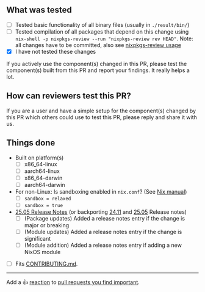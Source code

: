 
<!--
^ Please summarise the changes you have done and explain why they are necessary above ^

For package updates, please link to a changelog or describe the upstream changes yourself. This helps your fellow maintainers discover breaking changes which they need to look out for.
For new packages, please briefly describe what the package is and why it should be added to Nixpkgs (i.e. because it's a popular, new, handy tool). Ideally also provide a link to its homepage.

The following sections are entirely *optional* but most of the information that it asks you to provide will have to be enquired in any case (https://github.com/NixOS/nixpkgs/blob/master/CONTRIBUTING.md#the-committers-perspective). Filling this out at least a little bit goes a long way towards speeding up the review process, so please try to write as much as you think is reasonable.
-->

## What was tested

<!--
Us Nixpkgs maintainers need confidence that your change is good and doesn't break anything unexpectedly. If you have done testing on your changes to verify that they work as intended, please tell us about it. This helps us gain confidence in the quality of your PR which greatly helps to speed up the review process.

I.e. that you have executed the [NixOS test(s)](https://nixos.org/manual/nixos/unstable/index.html#sec-nixos-tests) (look inside [nixos/tests](https://github.com/NixOS/nixpkgs/blob/master/nixos/tests)) and/or [package tests](https://github.com/NixOS/nixpkgs/blob/master/pkgs/README.md#package-tests).

Or, for functions and "core" functionality, the tests in [lib/tests](https://github.com/NixOS/nixpkgs/blob/master/lib/tests) or [pkgs/test](https://github.com/NixOS/nixpkgs/blob/master/pkgs/test)

Also make sure NixOS tests are [linked](https://github.com/NixOS/nixpkgs/blob/master/pkgs/README.md#linking-nixos-module-tests-to-a-package) to the relevant packages so that automated tools can find, execute and report them.

(You don't need to write prose, bullet points are sufficient.)
-->

- [ ] Tested basic functionality of all binary files (usually in `./result/bin/`)
- [ ] Tested compilation of all packages that depend on this change using `nix-shell -p nixpkgs-review --run "nixpkgs-review rev HEAD"`. Note: all changes have to be committed, also see [nixpkgs-review usage](https://github.com/Mic92/nixpkgs-review#usage)
- [x] I have not tested these changes <!-- Please describe your testing! -->

<!--
Invite other users of the component(s) you changed to review your PR by [@-mentioning](https://github.blog/news-insights/mention-somebody-they-re-notified/) them or requesting a review if they're part of the NixOS Github organisation.
When other users of the component test your PR and find it to work as expected, it greatly helps reviewers to gain confidence in the quality of your changes.
-->



If you actively use the component(s) changed in this PR, please test the component(s) built from this PR and report your findings. It really helps a lot.

## How can reviewers test this PR?

<!--
In order for your PR to be merged, it must be reviewed by someone else. To increase the number of people who are able to review your PR, please provide simple and easy to execute steps that reviewers can follow to convince themselves that your changes work as intended. These should be easy to execute and should not require any significant setup process that a potential reviewer would have to work out themselves or domain knowlegde of the component on their part. Someone totally unfamiliar with the component(s) should be able to follow the steps in at maximum a few minutes without needing to do any research.

Ideally, you should provide detailed reproduction steps as if you were reporting a bug; see it as reporting a feature ;)

See also [the contributor's guide](https://github.com/NixOS/nixpkgs/blob/master/CONTRIBUTING.md#how-to-help-committers-assess-your-pr).

Examples:

- "Run the `hello` binary and check whether it greets the world in the terminal output."
- "Open the desktop application, open an image file in it via the `File` menu and apply the xyz filter to it. It should look all xyz'd up and not crash anymore."
- "`nixos-rebuild build-vm` using the following NixOS config (...) and then open localhost:1234 in a browser. You should see a fancy dashboard and no red warning messages."
-->



If you are a user and have a simple setup for the component(s) changed by this PR which others could use to test this PR, please reply and share it with us.

## Things done

<!-- Please check what applies. Note that these are not hard requirements but merely serve as information for reviewers that is easy to consume at a glance. -->

- Built on platform(s)
  - [ ] x86_64-linux
  - [ ] aarch64-linux
  - [ ] x86_64-darwin
  - [ ] aarch64-darwin
- For non-Linux: Is sandboxing enabled in `nix.conf`? (See [Nix manual](https://nixos.org/manual/nix/stable/command-ref/conf-file.html))
  - [ ] `sandbox = relaxed`
  - [ ] `sandbox = true`
- [25.05 Release Notes](https://github.com/NixOS/nixpkgs/blob/master/nixos/doc/manual/release-notes/rl-2505.section.md) (or backporting [24.11](https://github.com/NixOS/nixpkgs/blob/master/nixos/doc/manual/release-notes/rl-2411.section.md) and [25.05](https://github.com/NixOS/nixpkgs/blob/master/nixos/doc/manual/release-notes/rl-2505.section.md) Release notes)
  - [ ] (Package updates) Added a release notes entry if the change is major or breaking
  - [ ] (Module updates) Added a release notes entry if the change is significant
  - [ ] (Module addition) Added a release notes entry if adding a new NixOS module
- [ ] Fits [CONTRIBUTING.md](https://github.com/NixOS/nixpkgs/blob/master/CONTRIBUTING.md).

<!--
To help with the large amounts of pull requests, we would appreciate your
reviews of other pull requests, especially simple package updates. Just leave a
comment describing what you have tested in the relevant package/service.
Reviewing helps to reduce the average time-to-merge for everyone.
Thanks a lot if you do!

List of open PRs: https://github.com/NixOS/nixpkgs/pulls
Reviewing guidelines: https://github.com/NixOS/nixpkgs/blob/master/pkgs/README.md#reviewing-contributions
-->

---

Add a :+1: [reaction] to [pull requests you find important].

[reaction]: https://github.blog/2016-03-10-add-reactions-to-pull-requests-issues-and-comments/
[pull requests you find important]: https://github.com/NixOS/nixpkgs/pulls?q=is%3Aopen+sort%3Areactions-%2B1-desc
